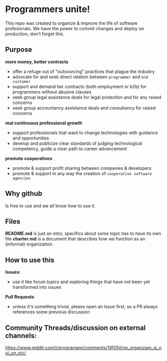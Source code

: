 # Programmers unite!
This repo was created to organize & improve the life of software profesionals. 
We have the power to commit changes and deploy on production, don't forget this.

## Purpose

**more money, better contracts**
- offer a refuge out of "outsourcing" practices that plague the industry
- advocate for and seek direct relation between `programmer` and `end customer`
- support and demand fair contracts (both employment or b2b) for programmers without abusive clauses
- seek group legal assistance deals for legal protection and for any raised concerns
- seek group accountancy assistance deals and consultancy for raised concerns

**real continuous professional growth**
- support professionals that want to change technologies with guidance and opportunities
- develop and publicize clear standards of judging technological competency, guide a clear path to career advancement

**promote cooperatives**
- promote & support profit sharing between companies & developers
- promote & support in any way the creation of `cooperative software agencies`

## Why github
Is free to use and we all know how to use it.

## Files
**README.md** is just an intro, specifics about some topic has to have its own file
**charter.md** is a document that describes how we function as an (informal) organization.

## How to use this
**Issues:**
- use it like forum topics and exploring things that have not been yet transformed into issues

**Pull Requests**
- unless it's something trivial, please open an Issue first, so a PR always references some previous discussion

## Community Threads/discussion on external channels:
https://www.reddit.com/r/programare/comments/19f05jl/ne_organizam_si_noi_un_pic/
